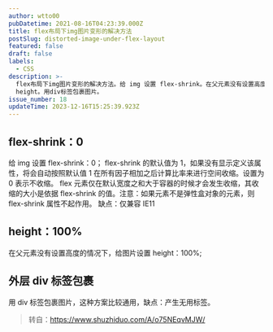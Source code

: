 ```yaml
---
author: wtto00
pubDatetime: 2021-08-16T04:23:39.000Z
title: flex布局下img图片变形的解决方法
postSlug: distorted-image-under-flex-layout
featured: false
draft: false
labels:
  - CSS
description: >-
  flex布局下img图片变形的解决方法。给 img 设置 flex-shrink。在父元素没有设置高度的情况下，给图片设置
  height。用div标签包裹图片。
issue_number: 18
updateTime: 2023-12-16T15:25:39.923Z
---
```


## flex-shrink：0

给 img 设置 flex-shrink：0；
flex-shrink 的默认值为 1，如果没有显示定义该属性，将会自动按照默认值 1 在所有因子相加之后计算比率来进行空间收缩。设置为 0 表示不收缩。
flex 元素仅在默认宽度之和大于容器的时候才会发生收缩，其收缩的大小是依据 flex-shrink 的值。注意：如果元素不是弹性盒对象的元素，则 flex-shrink 属性不起作用。
缺点：仅兼容 IE11

## height：100%

在父元素没有设置高度的情况下，给图片设置 height：100%;

## 外层 div 标签包裹

用 div 标签包裹图片，这种方案比较通用，缺点：产生无用标签。

> 转自：<https://www.shuzhiduo.com/A/o75NEqvMJW/>
